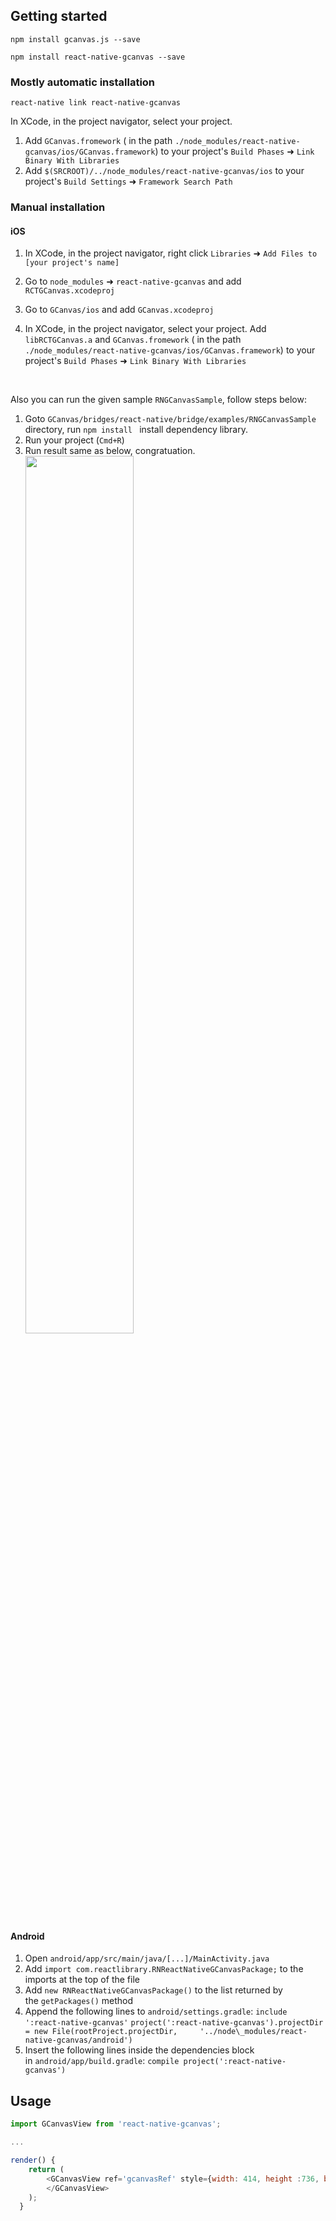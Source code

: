 ## Getting started

`npm install gcanvas.js --save`

`npm install react-native-gcanvas --save`

### Mostly automatic installation

`react-native link react-native-gcanvas`

In XCode, in the project navigator, select your project. 

1. Add `GCanvas.fromework` ( in the path `./node_modules/react-native-gcanvas/ios/GCanvas.framework`) to your project's `Build Phases` ➜ `Link Binary With Libraries`
2. Add `$(SRCROOT)/../node_modules/react-native-gcanvas/ios` to your project's `Build Settings` ➜ `Framework Search Path`

### Manual installation


#### iOS

1. In XCode, in the project navigator, right click `Libraries` ➜ `Add Files to [your project's name]`

2. Go to `node_modules` ➜ `react-native-gcanvas` and add `RCTGCanvas.xcodeproj`

3. Go to `GCanvas/ios`  and add `GCanvas.xcodeproj`

4. In XCode, in the project navigator, select your project. Add `libRCTGCanvas.a` and `GCanvas.fromework` ( in the path `./node_modules/react-native-gcanvas/ios/GCanvas.framework`) to your project's `Build Phases` ➜ `Link Binary With Libraries`

   ​


Also you can run the given sample `RNGCanvasSample`, follow steps below:

1. Goto `GCanvas/bridges/react-native/bridge/examples/RNGCanvasSample` directory,  run `npm install ` install dependency library.
2. Run your project (`Cmd+R`)
3. Run result same as below, congratuation.
   <img src='https://img.alicdn.com/tfs/TB1E4OoX1OSBuNjy0FdXXbDnVXa-1242-2208.png' width="60%">



#### Android

1. Open `android/app/src/main/java/[...]/MainActivity.java`
2. Add `import com.reactlibrary.RNReactNativeGCanvasPackage;` to the imports at the top of the file
3. Add `new RNReactNativeGCanvasPackage()` to the list returned by the `getPackages()` method
4. Append the following lines to `android/settings.gradle`:
   `include ':react-native-gcanvas'`
   `project(':react-native-gcanvas').projectDir = new File(rootProject.projectDir,     '../node\_modules/react-native-gcanvas/android')`
5. Insert the following lines inside the dependencies block in `android/app/build.gradle`:
   `compile project(':react-native-gcanvas')`


## Usage
```javascript
import GCanvasView from 'react-native-gcanvas';

...

render() {
    return (
   		<GCanvasView ref='gcanvasRef' style={width: 414, height :736, backgroundColor: '#FF000030'}>
        </GCanvasView>
    );
  }
```
